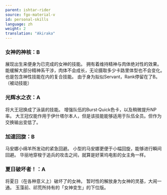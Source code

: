```yaml
---
parent: ishtar-rider
source: fgo-material-v
id: personal-skills
language: zh
weight: 2
translation: "Akiraka"
---
```


### 女神的神核：B

展现出生来便身为已完成的女神的技能。
拥有着维持精神与肉体绝对性的效果。能缓解大部分精神系干涉，肉体不会成长，无论摄取多少卡路里体型也不会变化。
也是包含神性技能在内的复合技能。
由于身为拟似Servant，Rank停留在了B。
（被动技能）

### 光辉水之衣：A

将大王冠换成了泳装的技能。
增强队伍的Burst·Quick色卡，以及稍微提升NP率。
大王冠仅能作用于伊什塔尔本人，但是该技能能够适用于队伍全员。但作为交换输出变低了。

### 加速回旋：B

马安娜小绵羊所发动的紧急回避。
小型的马安娜更便于小幅回旋，能够进行瞬间回避。
华丽地穿梭于追兵的攻击之间，就算是好莱坞电影的女主角一样。

### 夏日破坏者！：A

将夏日（在各种意义上）破坏了的女神。
暂时性的解放身为女神的灵基，大闹一通。
玉藻前、祁荒所持有的「女神变生」的下位版。

